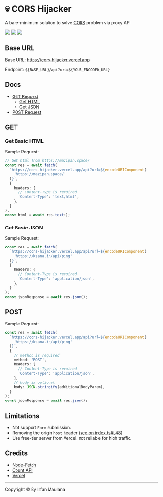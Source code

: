 # 💀 CORS Hijacker

A bare-minimum solution to solve [CORS](https://developer.mozilla.org/en-US/docs/Web/HTTP/CORS) problem via proxy API

![](https://img.shields.io/badge/PRs-welcome-brightgreen.svg) ![](https://img.shields.io/website-up-down-brightgreen-red/https/cors-hijacker.vercel.app.svg) ![](https://img.shields.io/endpoint?url=https%3A%2F%2Fcors-hijacker.vercel.app%2Fapi%2Fbadge)

## Base URL

Base URL: https://cors-hijacker.vercel.app

Endpoint: `${BASE_URL}/api?url=${YOUR_ENCODED_URL}`

## Docs

- [GET Request](#get)
  - [Get HTML](#get-basic-html)
  - [Get JSON](#get-basic-json)
- [POST Request](#post)


## GET

### Get Basic HTML

Sample Request:

```ts
// Get html from https://mazipan.space/
const res = await fetch(
  `https://cors-hijacker.vercel.app/api?url=${encodeURIComponent(
    'https://mazipan.space/'
  )}`,
  {
    headers: {
      // Content-Type is required
      'Content-Type': 'text/html',
    },
  }
);
const html = await res.text();
```

### Get Basic JSON

Sample Request:

```ts
const res = await fetch(
  `https://cors-hijacker.vercel.app/api?url=${encodeURIComponent(
    'https://ksana.in/api/ping'
  )}`,
  {
    headers: {
      // Content-Type is required
      'Content-Type': 'application/json',
    },
  }
);
const jsonResponse = await res.json();
```

## POST

Sample Request:

```ts
const res = await fetch(
  `https://cors-hijacker.vercel.app/api?url=${encodeURIComponent(
    'https://ksana.in/api/ping'
  )}`,
  {
    // method is required
    method: 'POST',
    headers: {
      // Content-Type is required
      'Content-Type': 'application/json',
    },
    // body is optional
    body: JSON.stringify(additionalBodyParam),
  }
);
const jsonResponse = await res.json();
```
## Limitations

- Not support `Form` submission.
- Removing the origin `host` header ([see on index.ts#L48](https://github.com/mazipan/cors-hijacker/blob/master/pages/api/index.ts#L48))
- Use free-tier server from Vercel, not reliable for high traffic.

## Credits

- [Node-Fetch](https://github.com/node-fetch/node-fetch)
- [Count API](https://countapi.xyz/)
- [Vercel](https://vercel.com/)

---

Copyright © By Irfan Maulana

